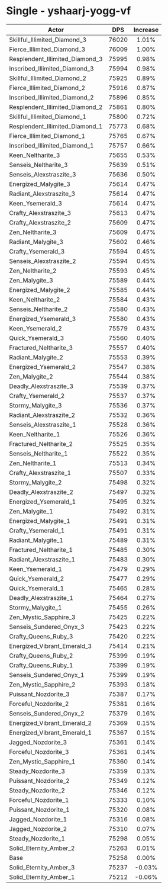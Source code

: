 # Single - yshaarj-yogg-vf
| Actor | DPS | Increase |
|---|:---:|:---:|
|Skillful_Illimited_Diamond_3|76020|1.01%|
|Fierce_Illimited_Diamond_3|76009|1.00%|
|Resplendent_Illimited_Diamond_3|75995|0.98%|
|Inscribed_Illimited_Diamond_3|75994|0.98%|
|Skillful_Illimited_Diamond_2|75925|0.89%|
|Fierce_Illimited_Diamond_2|75916|0.87%|
|Inscribed_Illimited_Diamond_2|75896|0.85%|
|Resplendent_Illimited_Diamond_2|75861|0.80%|
|Skillful_Illimited_Diamond_1|75800|0.72%|
|Resplendent_Illimited_Diamond_1|75773|0.68%|
|Fierce_Illimited_Diamond_1|75765|0.67%|
|Inscribed_Illimited_Diamond_1|75757|0.66%|
|Keen_Neltharite_3|75655|0.53%|
|Senseis_Neltharite_3|75639|0.51%|
|Senseis_Alexstraszite_3|75636|0.50%|
|Energized_Malygite_3|75614|0.47%|
|Radiant_Alexstraszite_3|75614|0.47%|
|Keen_Ysemerald_3|75614|0.47%|
|Crafty_Alexstraszite_3|75613|0.47%|
|Crafty_Alexstraszite_2|75609|0.47%|
|Zen_Neltharite_3|75609|0.47%|
|Radiant_Malygite_3|75602|0.46%|
|Crafty_Ysemerald_3|75594|0.45%|
|Senseis_Alexstraszite_2|75594|0.45%|
|Zen_Neltharite_2|75593|0.45%|
|Zen_Malygite_3|75589|0.44%|
|Energized_Malygite_2|75585|0.44%|
|Keen_Neltharite_2|75584|0.43%|
|Senseis_Neltharite_2|75580|0.43%|
|Energized_Ysemerald_3|75580|0.43%|
|Keen_Ysemerald_2|75579|0.43%|
|Quick_Ysemerald_3|75560|0.40%|
|Fractured_Neltharite_3|75557|0.40%|
|Radiant_Malygite_2|75553|0.39%|
|Energized_Ysemerald_2|75547|0.38%|
|Zen_Malygite_2|75544|0.38%|
|Deadly_Alexstraszite_3|75539|0.37%|
|Crafty_Ysemerald_2|75537|0.37%|
|Stormy_Malygite_3|75536|0.37%|
|Radiant_Alexstraszite_2|75532|0.36%|
|Senseis_Alexstraszite_1|75528|0.36%|
|Keen_Neltharite_1|75526|0.36%|
|Fractured_Neltharite_2|75525|0.35%|
|Senseis_Neltharite_1|75522|0.35%|
|Zen_Neltharite_1|75513|0.34%|
|Crafty_Alexstraszite_1|75507|0.33%|
|Stormy_Malygite_2|75498|0.32%|
|Deadly_Alexstraszite_2|75497|0.32%|
|Energized_Ysemerald_1|75495|0.32%|
|Zen_Malygite_1|75492|0.31%|
|Energized_Malygite_1|75491|0.31%|
|Crafty_Ysemerald_1|75491|0.31%|
|Radiant_Malygite_1|75489|0.31%|
|Fractured_Neltharite_1|75485|0.30%|
|Radiant_Alexstraszite_1|75483|0.30%|
|Keen_Ysemerald_1|75479|0.29%|
|Quick_Ysemerald_2|75477|0.29%|
|Quick_Ysemerald_1|75465|0.28%|
|Deadly_Alexstraszite_1|75464|0.27%|
|Stormy_Malygite_1|75455|0.26%|
|Zen_Mystic_Sapphire_3|75425|0.22%|
|Senseis_Sundered_Onyx_3|75423|0.22%|
|Crafty_Queens_Ruby_3|75420|0.22%|
|Energized_Vibrant_Emerald_3|75414|0.21%|
|Crafty_Queens_Ruby_2|75399|0.19%|
|Crafty_Queens_Ruby_1|75399|0.19%|
|Senseis_Sundered_Onyx_1|75399|0.19%|
|Zen_Mystic_Sapphire_2|75393|0.18%|
|Puissant_Nozdorite_3|75387|0.17%|
|Forceful_Nozdorite_2|75381|0.16%|
|Senseis_Sundered_Onyx_2|75379|0.16%|
|Energized_Vibrant_Emerald_2|75369|0.15%|
|Energized_Vibrant_Emerald_1|75367|0.15%|
|Jagged_Nozdorite_3|75361|0.14%|
|Forceful_Nozdorite_3|75361|0.14%|
|Zen_Mystic_Sapphire_1|75360|0.14%|
|Steady_Nozdorite_3|75359|0.13%|
|Puissant_Nozdorite_2|75349|0.12%|
|Steady_Nozdorite_2|75346|0.12%|
|Forceful_Nozdorite_1|75333|0.10%|
|Puissant_Nozdorite_1|75320|0.08%|
|Jagged_Nozdorite_1|75316|0.08%|
|Jagged_Nozdorite_2|75310|0.07%|
|Steady_Nozdorite_1|75298|0.05%|
|Solid_Eternity_Amber_2|75263|0.01%|
|Base|75258|0.00%|
|Solid_Eternity_Amber_3|75237|-0.03%|
|Solid_Eternity_Amber_1|75212|-0.06%|
